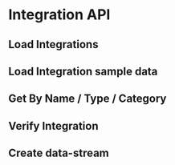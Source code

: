 # Integration API

## Load Integrations

## Load Integration sample data

## Get By Name / Type / Category 

## Verify Integration

## Create data-stream